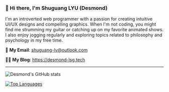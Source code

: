 
<!--
**shuguang-lv/shuguang-lv** is a ✨ _special_ ✨ repository because its `README.md` (this file) appears on your GitHub profile.

Here are some ideas to get you started:

- 🔭 I’m currently working on ...
- 🌱 I’m currently learning ...
- 👯 I’m looking to collaborate on ...
- 🤔 I’m looking for help with ...
- 💬 Ask me about ...
- 📫 How to reach me: ...
- 😄 Pronouns: ...
- ⚡ Fun fact: ...
-->

### 👋 Hi there, I'm Shuguang LYU (Desmond)

I'm an introverted web programmer with a passion for creating intuitive UI/UX designs and compelling graphics. When I'm not coding, you might find me strumming my guitar or catching up on my favorite animated shows. I also enjoy jogging regularly and exploring topics related to philosophy and psychology in my free time.

:email: **My Email**: [shuguang-lv@outlook.com](mailto://shuguang-lv@outlook.com)

:man_technologist: **My Blog**: https://desmond-lsg.tech

---

![Desmond's GitHub stats](https://github-readme-stats.vercel.app/api?username=shuguang-lv&count_private=true&show_icons=true&theme=dark)

[![Top Languages](https://github-readme-stats.vercel.app/api/top-langs/?username=shuguang-lv&layout=compact&theme=dark)](https://github.com/shuguang-lv/github-readme-stats)
